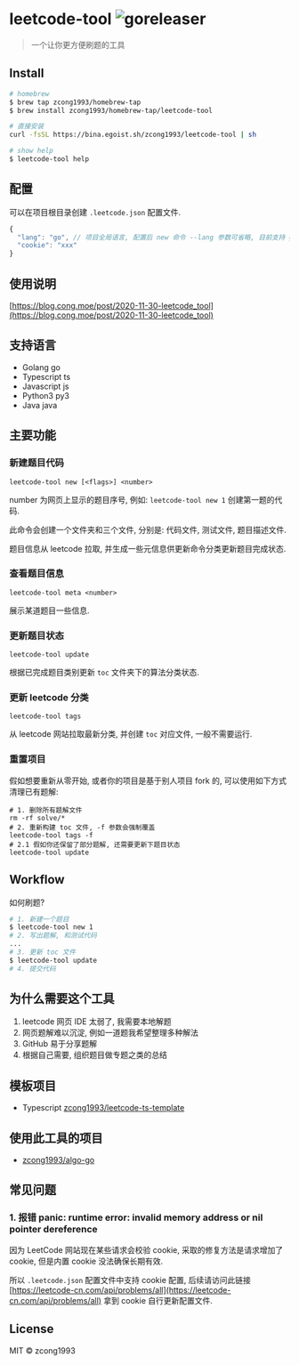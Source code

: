 # leetcode-tool ![goreleaser](https://github.com/zcong1993/leetcode-tool/workflows/goreleaser/badge.svg)

<!--
[![Go Report Card](https://goreportcard.com/badge/github.com/zcong1993/leetcode-tool)](https://goreportcard.com/report/github.com/zcong1993/leetcode-tool)
-->

> 一个让你更方便刷题的工具

## Install

```bash
# homebrew
$ brew tap zcong1993/homebrew-tap
$ brew install zcong1993/homebrew-tap/leetcode-tool

# 直接安装
curl -fsSL https://bina.egoist.sh/zcong1993/leetcode-tool | sh

# show help
$ leetcode-tool help
```

## 配置

可以在项目根目录创建 `.leetcode.json` 配置文件.

```js
{
  "lang": "go", // 项目全局语言, 配置后 new 命令 --lang 参数可省略, 目前支持 go ts js py3 java
  "cookie": "xxx"
}
```

## 使用说明

[https://blog.cong.moe/post/2020-11-30-leetcode_tool](https://blog.cong.moe/post/2020-11-30-leetcode_tool)

## 支持语言

- Golang go
- Typescript ts
- Javascript js
- Python3 py3
- Java java

## 主要功能

### 新建题目代码

`leetcode-tool new [<flags>] <number>`

number 为网页上显示的题目序号, 例如: `leetcode-tool new 1` 创建第一题的代码.

此命令会创建一个文件夹和三个文件, 分别是: 代码文件, 测试文件, 题目描述文件.

题目信息从 leetcode 拉取, 并生成一些元信息供更新命令分类更新题目完成状态.

### 查看题目信息

`leetcode-tool meta <number>`

展示某道题目一些信息.

### 更新题目状态

`leetcode-tool update`

根据已完成题目类别更新 `toc` 文件夹下的算法分类状态.

### 更新 leetcode 分类

`leetcode-tool tags`

从 leetcode 网站拉取最新分类, 并创建 `toc` 对应文件, 一般不需要运行.

### 重置项目

假如想要重新从零开始, 或者你的项目是基于别人项目 fork 的, 可以使用如下方式清理已有题解:

```shell
# 1. 删除所有题解文件
rm -rf solve/*
# 2. 重新构建 toc 文件, -f 参数会强制覆盖
leetcode-tool tags -f
# 2.1 假如你还保留了部分题解, 还需要更新下题目状态
leetcode-tool update
```

## Workflow

如何刷题?

```bash
# 1. 新建一个题目
$ leetcode-tool new 1
# 2. 写出题解, 和测试代码
...
# 3. 更新 toc 文件
$ leetcode-tool update
# 4. 提交代码
```

## 为什么需要这个工具

1. leetcode 网页 IDE 太弱了, 我需要本地解题
1. 网页题解难以沉淀, 例如一道题我希望整理多种解法
1. GitHub 易于分享题解
1. 根据自己需要, 组织题目做专题之类的总结

## 模板项目

- Typescript [zcong1993/leetcode-ts-template](https://github.com/zcong1993/leetcode-ts-template)

## 使用此工具的项目

- [zcong1993/algo-go](https://github.com/zcong1993/algo-go)

## 常见问题

### 1. 报错 panic: runtime error: invalid memory address or nil pointer dereference

因为 LeetCode 网站现在某些请求会校验 cookie, 采取的修复方法是请求增加了 cookie, 但是内置 cookie 没法确保长期有效.

所以 `.leetcode.json` 配置文件中支持 cookie 配置, 后续请访问此链接 [https://leetcode-cn.com/api/problems/all](https://leetcode-cn.com/api/problems/all) 拿到 cookie 自行更新配置文件.

## License

MIT &copy; zcong1993
